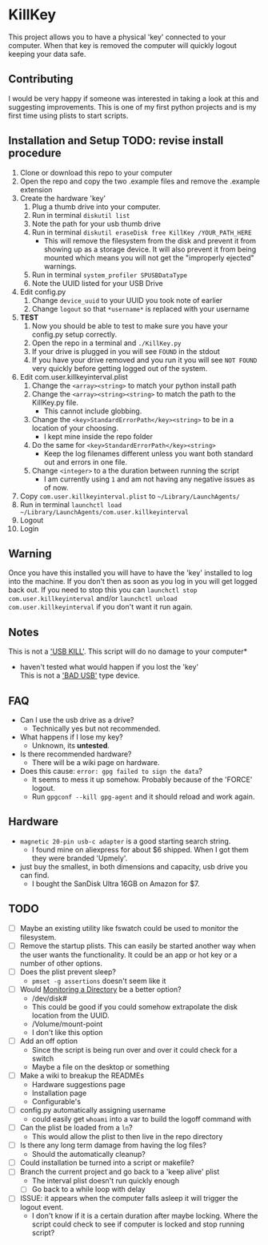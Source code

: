 # KillKey

This project allows you to have a physical 'key' connected to your computer. When that key is removed the computer will quickly logout keeping your data safe.

## Contributing

I would be very happy if someone was interested in taking a look at this and suggesting improvements. This is one of my first python projects and is my first time using plists to start scripts.

## Installation and Setup TODO: revise install procedure

1. Clone or download this repo to your computer
2. Open the repo and copy the two .example files and remove the .example extension
3. Create the hardware 'key'
   1. Plug a thumb drive into your computer.
   2. Run in terminal `diskutil list`
   3. Note the path for your usb thumb drive
   4. Run in terminal `diskutil eraseDisk free KillKey /YOUR_PATH_HERE`
      - This will remove the filesystem from the disk and prevent it from showing up as a storage device. It will also prevent it from being mounted which means you will not get the "improperly ejected" warnings.
   5. Run in terminal `system_profiler SPUSBDataType`
   6. Note the UUID listed for your USB Drive
4. Edit config.py
   1. Change `device_uuid` to your UUID you took note of earlier
   2. Change `logout` so that `*username*` is replaced with your username
5. **TEST**
   1. Now you should be able to test to make sure you have your config.py setup correctly.
   2. Open the repo in a terminal and `./KillKey.py`
   3. If your drive is plugged in you will see `FOUND` in the stdout
   4. If you have your drive removed and you run it you will see `NOT FOUND` very quickly before getting logged out of the system.
6. Edit com.user.killkeyinterval.plist
   1. Change the `<array><string>` to match your python install path
   2. Change the `<array><string><string>` to match the path to the KillKey.py file.
      - This cannot include globbing.
   3. Change the `<key>StandardErrorPath</key><string>` to be in a location of your choosing.
      - I kept mine inside the repo folder
   4. Do the same for `<key>StandardErrorPath</key><string>`
      - Keep the log filenames different unless you want both standard out and errors in one file.
   5. Change `<integer>` to a the duration between running the script
      - I am currently using `1` and am not having any negative issues as of now.
7. Copy `com.user.killkeyinterval.plist` to `~/Library/LaunchAgents/`
8. Run in terminal `launchctl load ~/Library/LaunchAgents/com.user.killkeyinterval`
9. Logout
10. Login

## Warning

Once you have this installed you will have to have the 'key' installed to log into the machine. If you don't then as soon as you log in you will get logged back out. If you need to stop this you can `launchctl stop com.user.killkeyinterval` and/or `launchctl unload com.user.killkeyinterval` if you don't want it run again.

## Notes

This is not a ['USB KILL'](https://usbkill.com/). This script will do no damage to your computer\*

- haven't tested what would happen if you lost the 'key'  
    This is not a ['BAD USB'](https://maltronics.com/collections/malduinos) type device.

## FAQ

- Can I use the usb drive as a drive?
	- Technically yes but not recommended.
- What happens if I lose my key?
	- Unknown, its **untested**.
- Is there recommended hardware?
	- There will be a wiki page on hardware.
- Does this cause: `error: gpg failed to sign the data`?
	- It seems to mess it up somehow. Probably because of the 'FORCE' logout.
	- Run `gpgconf --kill gpg-agent` and it should reload and work again.

## Hardware

- `magnetic 20-pin usb-c adapter` is a good starting search string.
	- I found mine on aliexpress for about $6 shipped. When I got them they were branded 'Upmely'.
- just buy the smallest, in both dimensions and capacity, usb drive you can find.
	- I bought the SanDisk Ultra 16GB on Amazon for $7.

## TODO

- [ ] Maybe an existing utility like fswatch could be used to monitor the filesystem.
- [ ] Remove the startup plists. This can easily be started another way when the user wants the functionality. It could be an app or hot key or a number of other options.
- [ ] Does the plist prevent sleep?
	- `pmset -g assertions` doesn't seem like it
- [ ] Would [Monitoring a Directory](https://developer.apple.com/library/archive/documentation/MacOSX/Conceptual/BPSystemStartup/Chapters/CreatingLaunchdJobs.html#//apple_ref/doc/uid/10000172i-SW7-BCIEDDBJ) be a better option?
	- /dev/disk#
	- This could be good if you could somehow extrapolate the disk location from the UUID.
	- /Volume/mount-point
	- I don't like this option
- [ ] Add an off option
	- Since the script is being run over and over it could check for a switch
	- Maybe a file on the desktop or something
- [ ] Make a wiki to breakup the READMEs
	- Hardware suggestions page
	- Installation page
	- Configurable's
- [ ] config.py automatically assigning username
	- could easily get `whoami` into a var to build the logoff command with
- [ ] Can the plist be loaded from a `ln`?
	- This would allow the plist to then live in the repo directory
- [ ] Is there any long term damage from having the log files?
	- Should the automatically cleanup?
- [ ] Could installation be turned into a script or makefile?
- [ ] Branch the current project and go back to a 'keep alive' plist
	- The interval plist doesn't run quickly enough
	- [ ] Go back to a while loop with delay
- [ ] ISSUE: it appears when the computer falls asleep it will trigger the logout event.
	- I don't know if it is a certain duration after maybe locking. Where the script could check to see if computer is locked and stop running script?
